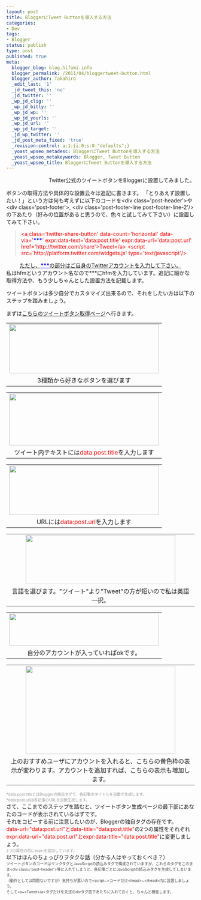 ```yaml
---
layout: post
title: BloggerにTweet Buttonを導入する方法
categories:
- Dev
tags:
- Blogger
status: publish
type: post
published: true
meta:
  blogger_blog: blog.hifumi.info
  blogger_permalink: /2011/04/bloggertweet-button.html
  blogger_author: Takahiro
  _edit_last: '1'
  _jd_tweet_this: 'no'
  _jd_twitter: ''
  _wp_jd_clig: ''
  _wp_jd_bitly: ''
  _wp_jd_wp: ''
  _wp_jd_yourls: ''
  _wp_jd_url: ''
  _wp_jd_target: ''
  _jd_wp_twitter: ''
  _jd_post_meta_fixed: 'true'
  _revision-control: a:1:{i:0;s:8:"defaults";}
  _yoast_wpseo_metadesc: BloggerにTweet Buttonを導入する方法
  _yoast_wpseo_metakeywords: Blogger, Tweet Button
  _yoast_wpseo_title: BloggerにTweet Buttonを導入する方法
---
```

<p style="text-align: right;">Twitter公式のツイートボタンをBloggerに設置してみました。</p>
ボタンの取得方法や具体的な設置云々は追記に書きます。
「とりあえず設置したい！」という方は何も考えずに以下のコードを&lt;div class='post-header'&gt;や&lt;div class='post-footer'&gt;, &lt;div class='post-footer-line post-footer-line-2'/&gt;の下あたり（好みの位置があると思うので、色々と試してみて下さい）に設置してみて下さい。
<blockquote><span class="Apple-style-span" style="color: red;">&lt;a class='twitter-share-button' data-count='horizontal' data-via='</span><span class="Apple-style-span" style="color: blue;"><strong>***</strong></span><span class="Apple-style-span" style="color: red;">' expr:data-text='data:post.title' expr:data-url='data:post.url' href='http://twitter.com/share'&gt;Tweet&lt;/a&gt;</span>
<span class="Apple-style-span" style="color: red;">&lt;script src='http://platform.twitter.com/widgets.js' type='text/javascript'/&gt;</span></blockquote>
<div style="text-align: center;"><span style="text-decoration: underline;">ただし、</span><span class="Apple-style-span" style="color: blue;"><strong><span style="text-decoration: underline;">***</span></strong></span><span style="text-decoration: underline;">の部分はご自身のTwitterアカウントを入力して下さい。</span></div>
<div>私はhfmというアカウント名なので***にhfmを入力しています。追記に細かな取得方法や、もう少しちゃんとした設置方法を記載します。

</div>
<!--more-->

ツイートボタンは多少自分でカスタマイズ出来るので、それをしたい方は以下のステップを踏みましょう。
<div>まずは<a href="http://twitter.com/about/resources/tweetbutton">こちらのツイートボタン取得ページ</a>へ行きます。</div>
<div>
<table class="tr-caption-container" style="margin-left: auto; margin-right: auto; text-align: center;" cellspacing="0" cellpadding="0" align="center">
<tbody>
<tr>
<td style="text-align: center;"><a style="margin-left: auto; margin-right: auto;" href="http://1.bp.blogspot.com/-xH_V57s2R2I/TbuNrikw1OI/AAAAAAAAEEM/9DOGE8q3Du4/s1600/step1.png"><img src="http://1.bp.blogspot.com/-xH_V57s2R2I/TbuNrikw1OI/AAAAAAAAEEM/9DOGE8q3Du4/s400/step1.png" alt="" width="400" height="131" border="0" /></a></td>
</tr>
<tr>
<td class="tr-caption" style="text-align: center;">3種類から好きなボタンを選びます</td>
</tr>
</tbody>
</table>
<table class="tr-caption-container" style="margin-left: auto; margin-right: auto; text-align: center;" cellspacing="0" cellpadding="0" align="center">
<tbody>
<tr>
<td style="text-align: center;"><a style="margin-left: auto; margin-right: auto;" href="http://4.bp.blogspot.com/-olcWbgR90LQ/TbuNsGU2ywI/AAAAAAAAEEQ/6GA8Cg6kc_M/s1600/step2.png"><img src="http://4.bp.blogspot.com/-olcWbgR90LQ/TbuNsGU2ywI/AAAAAAAAEEQ/6GA8Cg6kc_M/s400/step2.png" alt="" width="400" height="138" border="0" /></a></td>
</tr>
<tr>
<td class="tr-caption" style="text-align: center;">ツイート内テキストには<span class="Apple-style-span" style="color: red;">data:post.title</span>を入力します</td>
</tr>
</tbody>
</table>
<table class="tr-caption-container" style="margin-left: auto; margin-right: auto; text-align: center;" cellspacing="0" cellpadding="0" align="center">
<tbody>
<tr>
<td style="text-align: center;"><a style="margin-left: auto; margin-right: auto;" href="http://1.bp.blogspot.com/-ozBRouLL1ks/TbuNsf5mhFI/AAAAAAAAEEU/bVOzGVSCWqo/s1600/step3.png"><img src="http://1.bp.blogspot.com/-ozBRouLL1ks/TbuNsf5mhFI/AAAAAAAAEEU/bVOzGVSCWqo/s400/step3.png" alt="" width="400" height="131" border="0" /></a></td>
</tr>
<tr>
<td class="tr-caption" style="text-align: center;">URLには<span class="Apple-style-span" style="color: red;">data:post.url</span>を入力します</td>
</tr>
</tbody>
</table>
<table class="tr-caption-container" style="margin-left: auto; margin-right: auto; text-align: center;" cellspacing="0" cellpadding="0" align="center">
<tbody>
<tr>
<td style="text-align: center;"><a style="margin-left: auto; margin-right: auto;" href="http://3.bp.blogspot.com/-FIVQc7HeW2E/TbuNszOgOxI/AAAAAAAAEEY/Y0bOkvmMuQk/s1600/step4.png"><img src="http://3.bp.blogspot.com/-FIVQc7HeW2E/TbuNszOgOxI/AAAAAAAAEEY/Y0bOkvmMuQk/s400/step4.png" alt="" width="400" height="131" border="0" /></a></td>
</tr>
<tr>
<td class="tr-caption" style="text-align: center;">言語を選びます。"ツイート"より"Tweet"の方が短いので私は英語一択。</td>
</tr>
</tbody>
</table>
<table class="tr-caption-container" style="margin-left: auto; margin-right: auto; text-align: center;" cellspacing="0" cellpadding="0" align="center">
<tbody>
<tr>
<td style="text-align: center;"><a style="margin-left: auto; margin-right: auto;" href="http://2.bp.blogspot.com/-6rZ7A1of46c/TbuOi9JHmaI/AAAAAAAAEEc/TL25v3pnXOA/s1600/step5.png"><img src="http://2.bp.blogspot.com/-6rZ7A1of46c/TbuOi9JHmaI/AAAAAAAAEEc/TL25v3pnXOA/s400/step5.png" alt="" width="400" height="86" border="0" /></a></td>
</tr>
<tr>
<td class="tr-caption" style="text-align: center;">自分のアカウントが入っていればokです。</td>
</tr>
</tbody>
</table>
<table class="tr-caption-container" style="margin-left: auto; margin-right: auto; text-align: center;" cellspacing="0" cellpadding="0" align="center">
<tbody>
<tr>
<td style="text-align: center;"><a style="margin-left: auto; margin-right: auto;" href="http://3.bp.blogspot.com/-B6RLGPdByb8/TbuOjERqD3I/AAAAAAAAEEg/FaWuyAW9Y5I/s1600/step6.png"><img src="http://3.bp.blogspot.com/-B6RLGPdByb8/TbuOjERqD3I/AAAAAAAAEEg/FaWuyAW9Y5I/s400/step6.png" alt="" width="400" height="235" border="0" /></a></td>
</tr>
<tr>
<td class="tr-caption" style="text-align: center;">上のおすすめユーザにアカウントを入れると、こちらの黄色枠の表示が変わります。アカウントを追加すれば、こちらの表示も増加します。</td>
</tr>
</tbody>
</table>
<div>
<div>
<div><span class="Apple-style-span" style="font-size: x-small;"><span class="Apple-style-span" style="color: #999999;">*data:post.titleとはBloggerの独自タグで、各記事のタイトルを自動で生成します。</span></span></div>
<div><span class="Apple-style-span" style="font-size: x-small;"><span class="Apple-style-span" style="color: #999999;">*data:post.urlは各記事のURLを自動生成します。</span></span></div>
<div>さて、ここまでのステップを踏むと、ツイートボタン生成ページの最下部にあなたのコードが表示されているはずです。</div>
</div>
</div>
</div>
<div>それをコピーする前に注意したいのが、Bloggerの独自タグの存在です。</div>
<div><span class="Apple-style-span" style="color: red;">data-url="data:post.url"とdata-title="data:post.title"</span>の2つの属性をそれぞれ</div>
<div><span class="Apple-style-span" style="color: red;">expr:data-url="data:post.url"とexpr:data-title="data:post.title"</span>に変更しましょう。</div>
<div><span class="Apple-style-span" style="font-size: x-small;"><span class="Apple-style-span" style="color: #999999;">2つの属性の前にexpr:を追加しています。</span></span></div>
<div><span class="Apple-style-span" style="font-size: x-small;"><span class="Apple-style-span" style="font-size: small;">
</span></span></div>
<div>以下はほんのちょっぴりヲタクな話（分かる人はやっておくべき？）</div>
<div><span class="Apple-style-span" style="font-size: x-small;"><span class="Apple-style-span" style="color: #444444;">ツイートボタンのコードはリンクタグとJavaScriptの読込みタグで構成されていますが、これらのタグをこのまま&lt;div class='post-header'&gt;等に入れてしまうと、各記事ごとにJavaScriptの読込みタグを生成してしまいます。</span></span></div>
<div><span class="Apple-style-span" style="font-size: x-small;"><span class="Apple-style-span" style="color: #444444;">（動作としては問題ないですが）気持ちが悪いので&lt;script~&gt;コードだけ&lt;head&gt;~&lt;/head&gt;内に設置しましょう。</span></span></div>
<div><span class="Apple-style-span" style="font-size: x-small;"><span class="Apple-style-span" style="color: #444444;">そして&lt;a~&gt;Tweet&lt;/a&gt;タグだけを先述のdivタグ直下あたりに入れておくと、ちゃんと機能します。</span></span></div>
